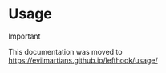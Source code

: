 # Usage

> [!IMPORTANT]
>
> This documentation was moved to https://evilmartians.github.io/lefthook/usage/
